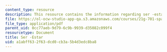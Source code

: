 ```yaml
---
content_type: resource
description: This resource contains the information regarding ser -estar.
file: https://ol-ocw-studio-app-qa.s3.amazonaws.com/courses/21g-701-spanish-i-fall-2003/a1abff632f63dcd0cb3a5b4d3edc8ba8_MIT21G_701F03_22serestar.pdf
file_type: application/pdf
parent_uid: 0cc77aeb-9d79-6c9b-9939-d35082c099f4
resourcetype: Document
title: Ser -Estar
uid: a1abff63-2f63-dcd0-cb3a-5b4d3edc8ba8
---
```

